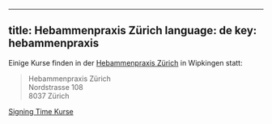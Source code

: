 
---
title: Hebammenpraxis Zürich
language: de
key: hebammenpraxis
---

Einige Kurse finden in der [Hebammenpraxis Zürich](http://www.hebammenpraxis-zuerich.ch/) in Wipkingen statt:

> Hebammenpraxis Zürich<br/>
> Nordstrasse 108<br/>
> 8037 Zürich

<a href="{% link signingtime/index.html %}" role="button" class="btn btn-primary mb-1">Signing Time Kurse</a>
